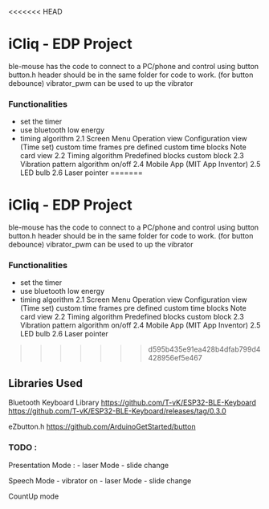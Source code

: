 <<<<<<< HEAD
# iCliq - EDP Project
ble-mouse has the code to connect to a PC/phone and control using button
button.h header should be in the same folder for code to work. (for button debounce)
vibrator_pwm can be used to up the vibrator

### Functionalities

- set the timer 
- use bluetooth low energy
- timing algorithm
2.1 Screen Menu
Operation view
Configuration view (Time set)
custom time frames
pre defined custom time blocks
Note card view
2.2 Timing algorithm
Predefined blocks 
custom block 
2.3 Vibration pattern algorithm
on/off 
2.4 Mobile App (MIT App Inventor)
2.5 LED bulb
2.6 Laser pointer
=======
# iCliq - EDP Project
ble-mouse has the code to connect to a PC/phone and control using button
button.h header should be in the same folder for code to work. (for button debounce)
vibrator_pwm can be used to up the vibrator

### Functionalities

- set the timer 
- use bluetooth low energy
- timing algorithm
2.1 Screen Menu
Operation view
Configuration view (Time set)
custom time frames
pre defined custom time blocks
Note card view
2.2 Timing algorithm
Predefined blocks 
custom block 
2.3 Vibration pattern algorithm
on/off 
2.4 Mobile App (MIT App Inventor)
2.5 LED bulb
2.6 Laser pointer
>>>>>>> d595b435e91ea428b4dfab799d4428956ef5e467


## Libraries Used

Bluetooth Keyboard Library
https://github.com/T-vK/ESP32-BLE-Keyboard
https://github.com/T-vK/ESP32-BLE-Keyboard/releases/tag/0.3.0

eZbutton.h
https://github.com/ArduinoGetStarted/button

### TODO : 

Presentation Mode : 
    - laser Mode
    - slide change

Speech Mode 
    - vibrator on 
    - laser Mode
    - slide change

CountUp mode 
